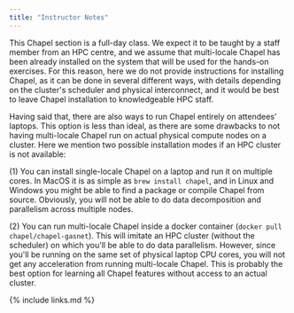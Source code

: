 ```yaml
---
title: "Instructor Notes"
---
```


This Chapel section is a full-day class. We expect it to be taught by a staff member from an HPC centre, and we assume that multi-locale Chapel has been already installed on the system that will be used for the hands-on exercises. For this reason, here we do not provide instructions for installing Chapel, as it can be done in several different ways, with details depending on the cluster's scheduler and physical interconnect, and it would be best to leave Chapel installation to knowledgeable HPC staff.

Having said that, there are also ways to run Chapel entirely on attendees' laptops. This option is less than ideal, as there are some drawbacks to not having multi-locale Chapel run on actual physical compute nodes on a cluster. Here we mention two possible installation modes if an HPC cluster is not available:

(1) You can install single-locale Chapel on a laptop and run it on multiple cores. In MacOS it is as simple as `brew install chapel`, and in Linux and Windows you might be able to find a package or compile Chapel from source. Obviously, you will not be able to do data decomposition and parallelism across multiple nodes.

(2) You can run multi-locale Chapel inside a docker container (`docker pull chapel/chapel-gasnet`). This will imitate an HPC cluster (without the scheduler) on which you'll be able to do data parallelism. However, since you'll be running on the same set of physical laptop CPU cores, you will not get any acceleration from running multi-locale Chapel. This is probably the best option for learning all Chapel features without access to an actual cluster.

{% include links.md %}
